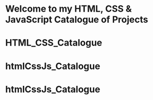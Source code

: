 ﻿# Welcome to my HTML, CSS & JavaScript Catalogue of Projects
# HTML_CSS_Catalogue
# htmlCssJs_Catalogue
# htmlCssJs_Catalogue
